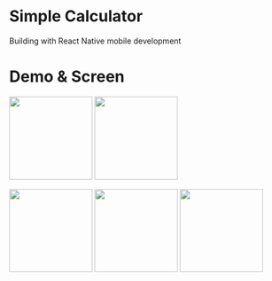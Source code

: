 # Simple Calculator

Building with React Native mobile development

# Demo & Screen

<p float="left">
  <img src="https://drive.google.com/uc?id=1Cqt0AJryk8S4DIGg4fmbCp1SRb27EzvA" width="150" />
  <img src="https://drive.google.com/uc?id=1pxY0lTXpHvdI0JeOKpEvo-XOdEmkEyA9" width="150"  />
</p>
<p float="left">
  <img src="https://drive.google.com/uc?id=191PQ9yWNvsg93cEelftQAUTLELbi83og" width="150"  />
  <img src="https://drive.google.com/uc?id=1535HWVHkUdhzvMUTWZ-0kDseab5PNB4g" width="150" />
  <img src="https://drive.google.com/uc?id=1LonQ-PU8wZkjgLrihs4OTBiXT1fsWSRh" width="150"  />
</p>

